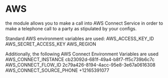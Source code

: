 # AWS

the module allows you to make a call into AWS Connect Service in order to make a telephone call to a party as stipulated
by your configs.

Standard AWS environment variables are used:
AWS_ACCESS_KEY_ID
AWS_SECRET_ACCESS_KEY
AWS_REGION

Additionally, the following AWS Connect Environment Variables are used
AWS_CONNECT_INSTANCE cb23092d-681f-49a4-b8f7-ff5c739b6c7c
AWS_CONNECT_FLOW_ID 2c79a426-8194-4acc-95e8-3e67a0616308
AWS_CONNECT_SOURCE_PHONE +12165391077
